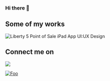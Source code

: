 ### Hi there 👋

<!--
**ngima/ngima** is a ✨ _special_ ✨ repository because its `README.md` (this file) appears on your GitHub profile.

Here are some ideas to get you started:

- 🔭 I’m currently working on ...
- 🌱 I’m currently learning ...
- 👯 I’m looking to collaborate on ...
- 🤔 I’m looking for help with ...
- 💬 Ask me about ...
- 📫 How to reach me: ...
- 😄 Pronouns: ...
- ⚡ Fun fact: ...
-->

## Some of my works
![Liberty 5 Point of Sale iPad App UI:UX Design](https://github.com/ngima/ngima/blob/master/images/Liberty%205%20Point%20of%20Sale%20iPad%20App%20UI:UX%20Design.gif)

## Connect me on

[<img src="https://www.youtube.com/about/static/svgs/icons/brand-resources/YouTube-logo-full_color_light.svg?cache=72a5d9c">](http://youtube.com/NgimaSherpa)

[![Foo](https://www.youtube.com/about/static/svgs/icons/brand-resources/YouTube-logo-full_color_light.svg?cache=72a5d9c)](http://google.com.au/)
